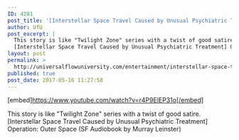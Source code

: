 ```yaml
---
ID: 4281
post_title: '[Interstellar Space Travel Caused by Unusual Psychiatric Treatment] Operation: Outer Space'
author: UfU
post_excerpt: |
  This story is like "Twilight Zone" series with a twist of good satire.
  [Interstellar Space Travel Caused by Unusual Psychiatric Treatment] Operation: Outer Space (SF Audiobook by Murray Leinster)
layout: post
permalink: >
  http://universalflowuniversity.com/entertainment/interstellar-space-travel-caused-by-unusual-psychiatric-treatment-operation-outer-space/
published: true
post_date: 2017-05-16 11:27:58
---
```

[embed]https://www.youtube.com/watch?v=r4P9ElEP31o[/embed]<br>
<p>This story is like "Twilight Zone" series with a twist of good satire.
[Interstellar Space Travel Caused by Unusual Psychiatric Treatment] Operation: Outer Space (SF Audiobook by Murray Leinster)</p>